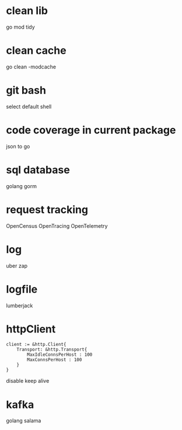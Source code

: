 # clean lib
go mod tidy

# clean cache
go clean -modcache

# git bash
select default shell

# code coverage in current package


json to go

# sql database
golang gorm


# request tracking
OpenCensus
OpenTracing
OpenTelemetry

# log
uber zap

# logfile
lumberjack

# httpClient
    client := &http.Client{
        Transport: &http.Transport{
            MaxIdleConnsPerHost : 100
            MaxConnsPerHost : 100
        }
    }

disable keep alive

# kafka
golang salama